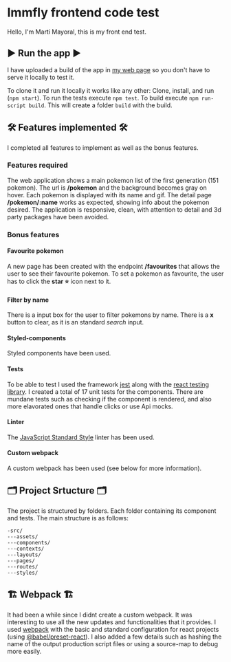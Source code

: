 
# Immfly frontend code test

Hello, I'm Martí Mayoral, this is my front end test.

## ▶️ Run the app ▶️

I have uploaded a build of the app in [my web page](https://www.martimayo.com/demo/immfly/) so you don't have to serve it locally to test it.

To clone it and run it locally it works like any other: Clone, install, and run (`npm start`).
To run the tests execute  `npm test`.
To build execute `npm run-script build`. This will create a folder `build` with the build.

## 🛠️ Features implemented 🛠️

I completed all features to implement as well as the bonus features.

### Features required

The web application shows a main pokemon list of the first generation (151 pokemon). The url is **/pokemon** and the background becomes gray on hover.
Each pokemon is displayed with its name and gif.
The detail page **/pokemon/:name** works as expected, showing info about the pokemon desired.
The application is responsive, clean, with attention to detail and 3d party packages have been avoided.

### Bonus features

#### Favourite pokemon

A new page has been created with the endpoint **/favourites** that allows the user to see their favourite pokemon. To set a pokemon as favourite, the user has to click the **star ⭐** icon next to it.

#### Filter by name

There is a input box for the user to filter pokemons by name. There is a **x** button to clear, as it is an standard *search* input.

#### Styled-components

Styled components have been used.

#### Tests

To be able to test I used the framework [jest](https://jestjs.io/) along with the [react testing library](https://testing-library.com/docs/react-testing-library/intro/). I created a total of 17 unit tests for the components.
There are mundane tests such as checking if the component is rendered, and also more elavorated ones that handle clicks or use Api mocks.

#### Linter

The [JavaScript Standard Style](https://standardjs.com/) linter has been used.

#### Custom webpack

A custom webpack has been used (see below for more information).

## 🗂️ Project Srtucture 🗂️

The project is structured by folders. Each folder containing its component and tests. The main structure is as follows:
```
-src/
---assets/
---components/
---contexts/
---layouts/
---pages/
---routes/
---styles/
``` 

## 🏗️ Webpack 🏗️

It had been a while since I didnt create a custom webpack. It was interesting to use all the new updates and functionalities that it provides.
I used [webpack](https://webpack.js.org/) with the basic and standard configuration for react projects (using [@babel/preset-react](https://babeljs.io/docs/babel-preset-react)).
I also added a few details such as hashing the name of the output production script files or using a source-map to debug more easily.
